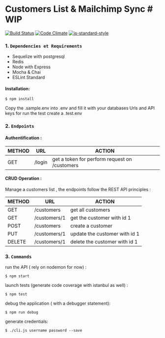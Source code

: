 # Customers List & Mailchimp Sync # WIP
[![Build Status](https://travis-ci.org/zelazna/NodeApi.svg?branch=develop)](https://travis-ci.org/zelazna/NodeApi)
[![Code Climate](https://codeclimate.com/github/zelazna/NodeApi/badges/gpa.svg)](https://codeclimate.com/github/zelazna/NodeApi)
[![js-standard-style](https://img.shields.io/badge/code%20style-standard-brightgreen.svg)](http://standardjs.com/)

### 1. `Dependencies et Requirements`

* Sequelize with postgresql
* Redis
* Node with Express
* Mocha & Chai
* ESLint Standard

#### Installation:

```
$ npm install
```
Copy the .sample.env into .env and fill it with your databases Urls and API keys
for run the test create a .test.env

### 2. `Endpoints`

#### Authentification :

| METHOD | URL          | ACTION                                        |
|--------|--------------|-----------------------------------------------|
| GET    | /login       | get a token for perform request on /customers |

#### CRUD  Operation :

Manage a customers list , the endpoints follow the REST API principles :

| METHOD | URL          | ACTION                        |
|--------|--------------|-------------------------------|
| GET    | /customers   | get all customers             |
| GET    | /customers/1 | get the customer with id 1    |
| POST   | /customers   | create a customer             |
| PUT    | /customers/1 | update the customer with id 1 |
| DELETE | /customers/1 | delete the customer with id 1 |

### 3. `Commands`

run the API ( rely on nodemon for now) :
```
$ npm start
```

launch tests (generate code coverage with istanbul as well) :
```
$ npm test
```

debug the application ( with a debugger statement):
```
$ npm run debug
```

generate credentials:
```
$ ./cli.js username password --save
```
